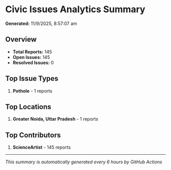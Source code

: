 #  Civic Issues Analytics Summary

**Generated:** 11/9/2025, 8:57:07 am

##  Overview
- **Total Reports:** 145
- **Open Issues:** 145
- **Resolved Issues:** 0

##  Top Issue Types
1. **Pothole** - 1 reports

##  Top Locations
1. **Greater Noida, Uttar Pradesh** - 1 reports

##  Top Contributors
1. **ScienceArtist** - 145 reports

---
*This summary is automatically generated every 6 hours by GitHub Actions*

